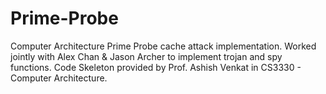 # Prime-Probe
Computer Architecture Prime Probe cache attack implementation.
Worked jointly with Alex Chan & Jason Archer to implement trojan and spy functions.
Code Skeleton provided by Prof. Ashish Venkat  in CS3330 - Computer Architecture.
